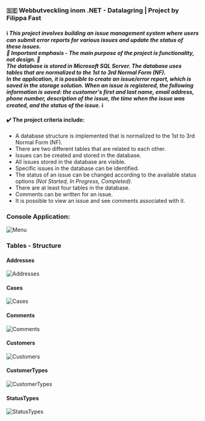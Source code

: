 ### 🇸🇪 Webbutveckling inom .NET - Datalagring | Project by Filippa Fast

#### ℹ️ *This project involves building an issue management system where users can submit error reports for various issues and update the status of these issues.<br> 📌 Important emphasis - The main purpose of the project is functionality, not design. 📌 <br>The database is stored in Microsoft SQL Server. The database uses tables that are normalized to the 1st to 3rd Normal Form (NF). <br>In the application, it is possible to create an issue/error report, which is saved in the storage solution. When an issue is registered, the following information is saved: the customer's first and last name, email address, phone number, description of the issue, the time when the issue was created, and the status of the issue.* ℹ️

#### ✔️ The project criteria include:
- A database structure is implemented that is normalized to the 1st to 3rd Normal Form (NF).
- There are two different tables that are related to each other.
- Issues can be created and stored in the database.
- All issues stored in the database are visible.
- Specific issues in the database can be identified.
- The status of an issue can be changed according to the available status options *(Not Started, In Progress, Completed)*.
- There are at least four tables in the database.
- Comments can be written for an issue.
- It is possible to view an issue and see comments associated with it.
  
### Console Application:
![Menu](https://user-images.githubusercontent.com/111746756/227711605-7315625a-2adf-4d69-8e02-17fa05c745ef.jpg)

### Tables - Structure
#### Addresses
![Addresses](https://user-images.githubusercontent.com/111746756/227712007-977dfcb5-13dd-4959-bb30-b1eaab25821b.jpg)
#### Cases
![Cases](https://user-images.githubusercontent.com/111746756/227712012-1ce04de2-51fa-4027-bf79-9a203d0d9cc0.jpg)
#### Comments
![Comments](https://user-images.githubusercontent.com/111746756/227712018-bdb9fb8c-8adc-4dd2-acae-d0a80e1929a2.jpg)
#### Customers
![Customers](https://user-images.githubusercontent.com/111746756/227712023-5d04b949-0a54-49e1-ba63-47105cb6511f.jpg)
#### CustomerTypes
![CustomerTypes](https://user-images.githubusercontent.com/111746756/227712034-5282ae4e-5c99-4e17-a2c5-9225658a9f3b.jpg)
#### StatusTypes
![StatusTypes](https://user-images.githubusercontent.com/111746756/227712042-3cdf01f6-fe38-4711-b040-96e307ab04f3.jpg)
